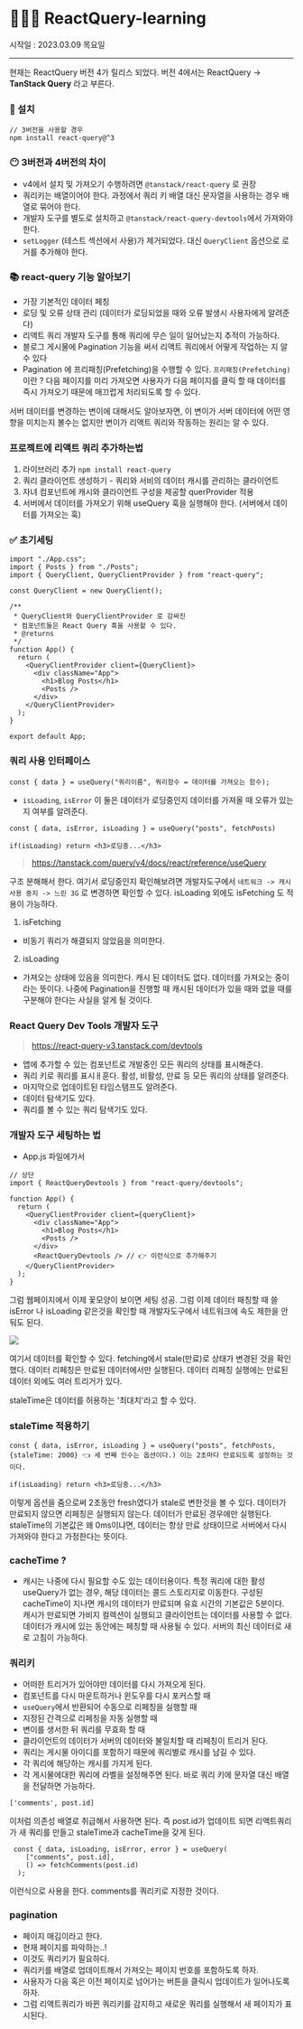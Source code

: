 # 👩🏻‍💻 ReactQuery-learning

시작일 : 2023.03.09 목요일

---

현재는 ReactQuery 버전 4가 릴리스 되었다. 버전 4에서는 ReactQuery -> **TanStack Query** 라고 부른다.

### 📍 설치

```
// 3버전을 사용할 경우
npm install react-query@^3
```

### 😶 3버전과 4버전의 차이

- v4에서 설치 및 가져오기 수행하려면 `@tanstack/react-query` 로 권장
- 쿼리키는 배열이어야 한다. 과정에서 쿼리 키 배열 대신 문자열을 사용하는 경우 배열로 묶어야 한다.
- 개발자 도구를 별도로 설치하고 `@tanstack/react-query-devtools`에서 가져와야 한다.
- `setLogger` (테스트 섹션에서 사용)가 제거되었다. 대신 `QueryClient` 옵션으로 로거를 추가해야 한다.

### 📚 react-query 기능 알아보기

- 가장 기본적인 데이터 페칭
- 로딩 및 오류 상태 관리 (데이터가 로딩되었을 때와 오류 발생시 사용자에게 알려준다)
- 리액트 쿼리 개발자 도구를 통해 쿼리에 무슨 일이 일어났는지 추적이 가능하다.
- 블로그 게시물에 Pagination 기능을 써서 리액트 쿼리에서 어떻게 작업하는 지 알 수 있다
- Pagination 에 프리패칭(Prefetching)을 수행할 수 있다. `프리패칭(Prefetching)`이란 ? 다음 페이지를 미리 가져오면 사용자가 다음 페이지를 클릭 할 때 데이터를 즉시 가져오기 때문에 매끄럽게 처리되도록 할 수 있다.

서버 데이터를 변경하는 변이에 대해서도 알아보자면, 이 변이가 서버 데이터에 어떤 영향을 미치는지 볼수는 없지만 변이가 리액트 쿼리와 작동하는 원리는 알 수 있다.

### 프로젝트에 리액트 쿼리 추가하는법

1. 라이브러리 추가 `npm install react-query`
2. 쿼리 클라이언트 생성하기 - 쿼리와 서비의 데이터 캐시를 관리하는 클라이언트
3. 자녀 컴포넌트에 캐시와 클라이언트 구성을 제공할 querProvider 적용
4. 서버에서 데이터를 가져오기 위해 useQuery 훅을 실행해야 한다. (서버에서 데이터를 가져오는 훅)

### ✅ 초기세팅

```
import "./App.css";
import { Posts } from "./Posts";
import { QueryClient, QueryClientProvider } from "react-query";

const QueryClient = new QueryClient();

/**
 * QueryClient와 QueryClientProvider 로 감싸진
 * 컴포넌트들은 React Query 훅을 사용할 수 있다.
 * @returns
 */
function App() {
  return (
    <QueryClientProvider client={QueryClient}>
      <div className="App">
        <h1>Blog Posts</h1>
        <Posts />
      </div>
    </QueryClientProvider>
  );
}

export default App;
```

### 쿼리 사용 인터페이스

```
const { data } = useQuery("쿼리이름", 쿼리함수 = 데이터를 가져오는 함수);
```

- `isLoading`, `isError` 이 둘은 데이터가 로딩중인지 데이터를 가져올 때 오류가 있는지 여부를 알려준다.

```
const { data, isError, isLoading } = useQuery("posts", fetchPosts)

if(isLoading) return <h3>로딩중...</h3>
```

> https://tanstack.com/query/v4/docs/react/reference/useQuery

구조 분해해서 한다. 여기서 로딩중인지 확인해보려면 개발자도구에서 `네트워크 -> 캐시 사용 중지 -> 느린 3G` 로 변경하면 확인할 수 있다.
isLoading 외에도 isFetching 도 적용이 가능하다.

1. isFetching

- 비동기 쿼리가 해결되지 않았음을 의미한다.

2. isLoading

- 가져오는 상태에 있음을 의미한다. 캐시 된 데이터도 없다. 데이터를 가져오는 중이라는 뜻이다.
  나중에 Pagination을 진행할 때 캐시된 데이터가 있을 때와 없을 때를 구분해야 한다는 사실을 알게 될 것이다.

### React Query Dev Tools 개발자 도구

> https://react-query-v3.tanstack.com/devtools

- 앱에 추가할 수 있는 컴포넌트로 개발중인 모든 쿼리의 상태를 표시해준다.
- 쿼리 키로 쿼리를 표시ㅐ훈다. 활성, 비활성, 만료 등 모든 쿼리의 상태를 알려준다.
- 마지막으로 업데이트된 타임스탬프도 알려준다.
- 데이터 탐색기도 있다.
- 쿼리를 볼 수 있는 쿼리 탐색기도 있다.

### 개발자 도구 세팅하는 법

- App.js 파일에가서

```
// 상단
import { ReactQueryDevtools } from "react-query/devtools";

function App() {
  return (
    <QueryClientProvider client={queryClient}>
      <div className="App">
        <h1>Blog Posts</h1>
        <Posts />
      </div>
      <ReactQueryDevtools /> // 👉 이런식으로 추가해주기
    </QueryClientProvider>
  );
}

```

그럼 웹페이지에서 이제 꽃모양이 보이면 세팅 성공.
그럼 이제 데이터 패칭할 때 쓸 isError 나 isLoading 같은것을 확인할 때
개발자도구에서 네트워크에 속도 제한을 안둬도 된다.

![](https://velog.velcdn.com/images/leemember/post/ff06aea5-3740-4487-8c57-6515ee06a979/image.png)

여기서 데이터를 확인할 수 있다. fetching에서 stale(만료)로 상태가 변경된 것을 확인 했다.
데이터 리페칭은 만료된 데이터에서만 실행된다. 데이터 리페칭 실행에는 만료된 데이터 외에도 여러 트리거가 있다.

staleTime은 데이터를 허용하는 '최대치'라고 할 수 있다.

### staleTime 적용하기

```
const { data, isError, isLoading } = useQuery("posts", fetchPosts, {staleTime: 2000} 👈 세 번째 인수는 옵션이다.) 이는 2초마다 만료되도록 설정하는 것이다.

if(isLoading) return <h3>로딩중...</h3>
```

이렇게 옵션을 줌으로써 2초동안 fresh였다가 stale로 변한것을 볼 수 있다.
데이터가 만료되지 않으면 리페칭은 실행되지 않는다. 데이터가 만료된 경우에만 실행된다. staleTime의 기본값은 왜 0ms이냐면, 데이터는 항상 만료 상태이므로 서버에서 다시 가져와야 한다고 가정한다는 뜻이다.

### cacheTime ?

- 캐시는 나중에 다시 필요할 수도 있는 데이터용이다.
  특정 쿼리에 대한 활성 useQuery가 없는 경우, 해당 데이터는 콜드 스토리지로 이동한다. 구성된 cacheTime이 지나면 캐시의 데이터가 만료되며 유효 시간의 기본값은 5분이다.
  캐시가 만료되면 가비지 컬렉션이 실행되고 클라이언트는 데이터를 사용할 수 없다.
  데이터가 캐시에 있는 동안에는 페칭할 때 사용될 수 있다. 서버의 최신 데이터로 새로 고침이 가능하다.

### 쿼리키

- 어떠한 트리거가 있어야만 데이터를 다시 가져오게 된다.
- 컴포넌트를 다시 마운트하거나 윈도우를 다시 포커스할 때
- `useQuery`에서 반환되어 수동으로 리페칭을 실행할 때
- 지정된 간격으로 리페칭을 자동 실행할 때
- 변이를 생서한 뒤 쿼리를 무효화 할 때
- 클라이언트의 데이터가 서버의 데이터와 불일치할 때 리페칭이 트리거 된다.
- 쿼리는 게시물 아이디를 포함하기 때문에 쿼리별로 캐시를 남길 수 있다.
- 각 쿼리에 해당하는 캐시를 가지게 된다.
- 각 게시물에대한 쿼리에 라벨을 설정해주면 된다. 바로 쿼리 키에 문자열 대신 배열을 전달하면 가능하다.

```
['comments', post.id]
```

이처럼 의존성 배열로 취급해서 사용하면 된다.
즉 post.id가 업데이트 되면 리액트쿼리가 새 쿼리를 만들고
staleTime과 cacheTime을 갖게 된다.

```
 const { data, isLoading, isError, error } = useQuery(
    ["comments", post.id],
    () => fetchComments(post.id)
  );
```

이런식으로 사용을 한다. comments를 쿼리키로 지정한 것이다.

### pagination

- 페이지 매김이라고 한다.
- 현재 페이지를 파악하는..!
- 이것도 쿼리키가 필요하다.
- 쿼리키를 배열로 업데이트해서 가져오는 페이지 번호를 포함하도록 하자.
- 사용자가 다음 혹은 이전 페이지로 넘어가는 버튼을 클릭시 업데이트가 일어나도록 하자.
- 그럼 리액트쿼리가 바뀐 쿼리키를 감지하고 새로운 쿼리를 실행해서 새 페이지가 표시된다.
